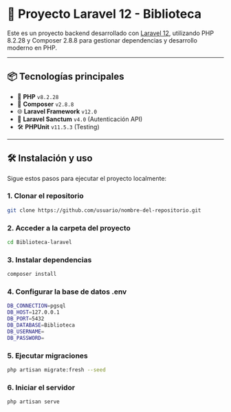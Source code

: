 # 🚀 Proyecto Laravel 12 - Biblioteca

Este es un proyecto backend desarrollado con [Laravel 12](https://laravel.com/docs/12.x), utilizando PHP 8.2.28 y Composer 2.8.8 para gestionar dependencias y desarrollo moderno en PHP.

---

## 📦 Tecnologías principales

- 🐘 **PHP** `v8.2.28`
- 🧰 **Composer** `v2.8.8`
- 🌐 **Laravel Framework** `v12.0`
- 🔐 **Laravel Sanctum** `v4.0` (Autenticación API)
- 🛠️ **PHPUnit** `v11.5.3` (Testing)

---

## 🛠️ Instalación y uso

Sigue estos pasos para ejecutar el proyecto localmente:

### 1. Clonar el repositorio

```bash
git clone https://github.com/usuario/nombre-del-repositorio.git
```

### 2. Acceder a la carpeta del proyecto
```bash
cd Biblioteca-laravel
```

### 3. Instalar dependencias
```bash
composer install
```

### 4. Configurar la base de datos .env
```bash
DB_CONNECTION=pgsql
DB_HOST=127.0.0.1
DB_PORT=5432
DB_DATABASE=Biblioteca
DB_USERNAME=
DB_PASSWORD=
```

### 5. Ejecutar migraciones
```bash
php artisan migrate:fresh --seed
```

### 6. Iniciar el servidor
```bash
php artisan serve
```
